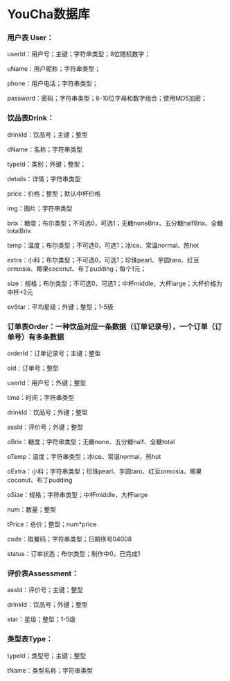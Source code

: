 # YouCha数据库

### **用户表 User：**

userId：用户号；主键；字符串类型；8位随机数字；

uName：用户昵称；字符串类型；

phone：用户电话；字符串类型；

password：密码；字符串类型；6-10位字母和数字组合；使用MD5加密；

### **饮品表Drink：**

drinkId：饮品号；主键；整型

dName：名称；字符串类型

typeId：类别；外键；整型；

details：详情；字符串类型

price：价格；整型；默认中杯价格

img：图片；字符串类型

brix：糖度；布尔类型；不可选0，可选1；无糖noneBrix、五分糖halfBrix、全糖totalBrix

temp：温度；布尔类型；不可选0，可选1；冰ice、常温normal、热hot

extra：小料；布尔类型；不可选0，可选1；珍珠pearl、芋圆taro、红豆ormosia、椰果coconut、布丁pudding；每个1元；

size：规格；布尔类型；不可选0，可选1；中杯middle，大杯large；大杯价格为中杯+2元

evStar：平均星级；外键；整型；1-5级

### **订单表Order：一种饮品对应一条数据（订单记录号），一个订单（订单号）有多条数据**

orderId：订单记录号；主键；整型

oId：订单号；整型

userId：用户号；外键；整型

time：时间；字符串类型

drinkId：饮品号；外键；整型

assId：评价号；外键；整型

oBrix：糖度；字符串类型；无糖none、五分糖half、全糖total

oTemp：温度；字符串类型；冰ice、常温normal、热hot

oExtra：小料；字符串类型；珍珠pearl、芋圆taro、红豆ormosia、椰果coconut、布丁pudding

oSize：规格；字符串类型；中杯middle，大杯large 

num：数量；整型

tPrice：总价；整型；num*price

code：取餐码；字符串类型；日期序号04008

status：订单状态；布尔类型；制作中0，已完成1

### **评价表Assessment：**

assId：评价号；主键；整型

drinkId：饮品号；外键；整型

star：星级；整型；1-5级

### **类型表Type：**

typeId；类型号；主键；整型

tName：类型名称；字符串类型